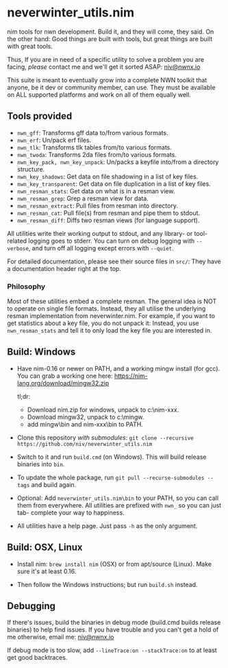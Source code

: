 # neverwinter_utils.nim

nim tools for nwn development.  Build it, and they will come, they said.
On the other hand:  Good things are built with tools, but great things are built
with great tools.

Thus, If you are in need of a specific utility to solve a problem you are facing,
*please* contact me and we'll get it sorted ASAP: niv@nwnx.io

This suite is meant to eventually grow into a complete NWN toolkit that anyone,
be it dev or community member, can use.  They must be available on ALL supported
platforms and work on all of them equally well.

## Tools provided

* `nwn_gff`: Transforms gff data to/from various formats.
* `nwn_erf`: Un/pack erf files.
* `nwn_tlk`: Transforms tlk tables from/to various formats.
* `nwn_twoda`: Transforms 2da files from/to various formats.
* `nwn_key_pack, nwn_key_unpack`: Un/packs a keyfile into/from a directory structure.
* `nwn_key_shadows`: Get data on file shadowing in a list of key files.
* `nwn_key_transparent`: Get data on file duplication in a list of key files.
* `nwn_resman_stats`: Get data on what is in a resman view.
* `nwn_resman_grep`: Grep a resman view for data.
* `nwn_resman_extract`: Pull files from resman into directory.
* `nwn_resman_cat`: Pull file(s) from resman and pipe them to stdout.
* `nwn_resman_diff`: Diffs two resman views (for language support).

All utilities write their working output to stdout, and any library- or tool-
related logging goes to stderr.  You can turn on debug logging with `--verbose`,
and turn off all logging except errors with `--quiet`.

For detailed documentation, please see their source files in `src/`: They have
a documentation header right at the top.

### Philosophy

Most of these  utilities embed a complete resman.  The general idea is NOT to
operate on single file formats.  Instead, they all utilise the underlying resman
implementation from neverwinter.nim.  For example, if you want to get statistics
about a key file, you do not unpack it:  Instead, you use `nwn_resman_stats` and
tell it to only load the key file you are interested in.

## Build: Windows

* Have nim-0.16 or newer on PATH, and a working mingw install (for gcc). You can
  grab a working one here: https://nim-lang.org/download/mingw32.zip

  tl;dr:
  * Download nim.zip for windows, unpack to c:\nim-xxx.
  * Download mingw32, unpack to c:\mingw.
  * add mingw\bin and nim-xxx\bin to PATH.

* Clone this repository *with submodules*:
  `git clone --recursive https://github.com/niv/neverwinter_utils.nim`

* Switch to it and run `build.cmd` (on Windows). This will build release binaries
  into `bin`.

* To update the whole package, run `git pull --recurse-submodules --tags` and
  build again.

* Optional: Add `neverwinter_utils.nim\bin` to your PATH, so you can call them
  from everywhere.  All utilities are prefixed with `nwn_` so you can just tab-
  complete your way to happiness.

* All utilities have a help page. Just pass `-h` as the only argument.

## Build: OSX, Linux

* Install nim: `brew install nim` (OSX) or from apt/source (Linux). Make sure
  it's at least 0.16.

* Then follow the Windows instructions; but run `build.sh` instead.

## Debugging

If there's issues, build the binaries in debug mode (build.cmd builds release
binaries) to help find issues.  If you have trouble and you can't get a hold
of me otherwise, email me: niv@nwnx.io

If debug mode is too slow, add `--lineTrace:on --stackTrace:on` to at least
get good backtraces.
